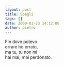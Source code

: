 ```yaml
---
layout: post
title: Sbagli
tags: []
date: 2009-01-23 14:12:00
author: pietro
---
```

Fin dove potevo<br/>errare ho errato,<br/>ma tu, tu non mi<br/>hai mai, mai perdonato.
